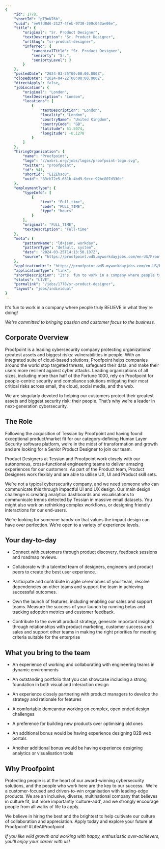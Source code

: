```yaml
---
{
	"id": 1778,
	"shortId": "pT9nN76b",
	"uuid": "ee9fd0d6-2127-4feb-9730-300c043ae06e",
	"title": {
		"original": "Sr. Product Designer",
		"textDescription": "Sr. Product Designer",
		"urlSlug": "sr-product-designer",
		"inferred": {
			"canonicalTitle": "Sr. Product Designer",
			"seniorty": "Sr.",
			"seniortyLevel": 3
		}
	},
	"postedDate": "2024-03-25T00:00:00.000Z",
	"closedDate": "2024-04-22T00:00:00.000Z",
	"directApply": false,
	"jobLocation": {
		"original": "London",
		"textDescription": "London",
		"locations": [
			{
				"textDescription": "London",
				"locality": "London",
				"countryName": "United Kingdom",
				"countryCode": "GB",
				"latitude": 51.5074,
				"longitude": -0.1278
			}
		]
	},
	"hiringOrganization": {
		"name": "Proofpoint",
		"logo": "//uxbri.org/jobs/logos/proofpoint-logo.svg",
		"twitter": "proofpoint",
		"id": 941,
		"shortId": "EIZEhsc8",
		"uuid": "83cb72e5-631b-4bd9-9ecc-92bc807d330c"
	},
	"employmentType": {
		"typeInfo": [
			{
				"text": "Full-time",
				"code": "FULL_TIME",
				"type": "hours"
			}
		],
		"original": "FULL_TIME",
		"textDescription": "Full-time"
	},
	"meta": {
		"patternName": "ld+json, workday",
		"patternType": "default, system",
		"date": "2024-03-25T14:13:50.107Z",
		"source": "https://proofpoint.wd5.myworkdayjobs.com/en-US/ProofpointCareers/job/London-England/Sr-Product-Designer_R10408?source=indeed"
	},
	"applicationUri": "https://proofpoint.wd5.myworkdayjobs.com/en-US/ProofpointCareers/job/London-England/Sr-Product-Designer_R10408/apply",
	"applicationType": "link",
	"shortDescription": "It's' fun to work in a company where people truly BELIEVE in what they're' doing! We're' committed to bringing passion and customer focus to the business. Corporate Overview Proofpoint is a leading",
	"status": "LIVE",
	"permalink": "/jobs/1778/sr-product-designer",
	"layout": "jobs/individual"
}
---
```

<p>It's fun to work in a company where people truly BELIEVE in what they're doing!</p><p><em>We're committed to bringing passion and customer focus to the business.</em></p><h2>Corporate Overview</h2><p>Proofpoint is a leading cybersecurity company protecting organizations’ greatest assets and biggest risks: vulnerabilities in people. With an integrated suite of cloud-based solutions, Proofpoint helps companies around the world stop targeted threats, safeguard their data, and make their users more resilient against cyber attacks. Leading organizations of all sizes, including more than half of the Fortune 1000, rely on Proofpoint for people-centric security and compliance solutions mitigating their most critical risks across email, the cloud, social media, and the web.</p><p>We are singularly devoted to helping our customers protect their greatest assets and biggest security risk: their people. That’s why we’re a leader in next-generation cybersecurity.</p><h2>The Role</h2><p>Following the acquisition of Tessian by Proofpoint and having found exceptional product/market fit for our category-defining Human Layer Security software platform, we’re in the midst of transformation and growth and are looking for a Senior Product Designer to join our team.</p><p>Product Designers at Tessian and Proofpoint work closely with our autonomous, cross-functional engineering teams to deliver amazing experiences for our customers. As part of the Product team, Product Designers work flexibly and are able to utilise UX, UI and Product skill sets.</p><p>We’re not a typical cybersecurity company, and we need someone who can communicate this through impactful UI and UX design. Our main design challenge is creating analytics dashboards and visualisations to communicate trends detected by Tessian in massive email datasets. You might also work on rethinking complex workflows, or designing friendly interactions for our end-users.</p><p>We’re looking for someone hands-on that values the impact design can have over perfection. We’re open to a variety of experience levels.</p><h2>Your day-to-day</h2><ul><li><p>Connect with customers through product discovery, feedback sessions and roadmap reviews.</p></li><li><p>Collaborate with a talented team of designers, engineers and product peers to create the best user experience.</p></li><li><p>Participate and contribute in agile ceremonies of your team, resolve dependencies on other teams and support the team in achieving successful outcomes.</p></li><li><p>Own the launch of features, including enabling our sales and support teams. Measure the success of your launch by running betas and tracking adoption metrics and customer feedback.</p></li><li><p>Contribute to the overall product strategy, generate important insights through relationships with product marketing, customer success and sales and support other teams in making the right priorities for meeting criteria suitable for the enterprise</p></li></ul><h2>What you bring to the team</h2><ul><li><p>An experience of working and collaborating with engineering teams in dynamic environments</p></li><li><p>An outstanding portfolio that you can showcase including a strong foundation in both visual and interaction design</p></li><li><p>An experience closely partnering with product managers to develop the strategy and rationale for features</p></li><li><p>A comfortable demeanour working on complex, open ended design challenges</p></li><li><p>A preference for building new products over optimising old ones</p></li><li><p>An additional bonus would be having experience designing B2B web portals</p></li><li><p>Another additional bonus would be having experience designing analytics or visualisation tools</p></li></ul><h2>Why Proofpoint</h2><p>Protecting people is at the heart of our award-winning cybersecurity solutions, and&nbsp;the people who work here are the key to&nbsp;our&nbsp;success.&nbsp; We’re a customer-focused and driven-to-win organisation with leading-edge products. We are an inclusive, diverse, multinational company that believes in culture fit, but more importantly ‘culture-add’, and we strongly encourage people from all walks of life to apply.&nbsp;</p><p>We believe in hiring the best and the brightest to help cultivate our culture of collaboration and appreciation. Apply today and explore your future at Proofpoint! #LifeAtProofpoint</p><p><em>If you like wild growth and working with happy, enthusiastic over-achievers, you'll enjoy your career with us!</em></p>

